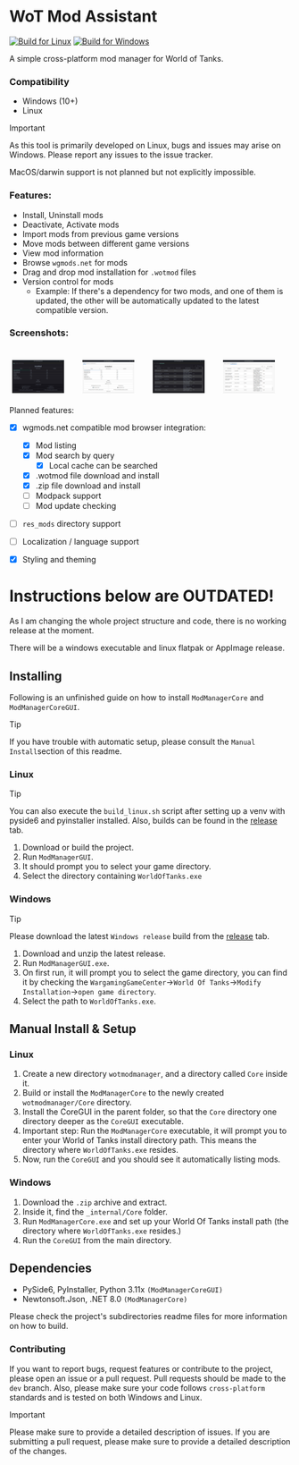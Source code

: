 # WoT Mod Assistant
[![Build for Linux](https://github.com/sam-k0/WoTModAssistantCore/actions/workflows/build_linux.yml/badge.svg)](https://github.com/sam-k0/WoTModAssistantCore/actions/workflows/build_linux.yml) [![Build for Windows](https://github.com/sam-k0/WoTModAssistantCore/actions/workflows/build_win.yml/badge.svg)](https://github.com/sam-k0/WoTModAssistantCore/actions/workflows/build_win.yml)

A simple cross-platform mod manager for World of Tanks.

### Compatibility
- Windows (10+)
- Linux 

> [!IMPORTANT]
> As this tool is primarily developed on Linux, bugs and issues may arise on Windows.
> Please report any issues to the issue tracker.

MacOS/darwin support is not planned but not explicitly impossible.

### Features:
- Install, Uninstall mods
- Deactivate, Activate mods
- Import mods from previous game versions
- Move mods between different game versions
- View mod information
- Browse `wgmods.net` for mods
- Drag and drop mod installation for `.wotmod` files
- Version control for mods
    - Example: If there's a dependency for two mods, and one of them is updated, the other will be automatically updated to the latest compatible version.

### Screenshots:
<br>
<div style="display: flex; justify-content: center;">
    <div style="margin: 5px;">
        <img src="res/screenshot_main_dark.png" alt="Main view" width="80%"/>
    </div>
    <div style="margin: 5px;">
        <img src="res/screenshot_main_light.png" alt="mod browser" width="80%"/>
    </div>
    <div style="margin: 5px;">
        <img src="res/screenshot_browse_dark.png" alt="mod browser" width="80%"/>
    </div>
    <div style="margin: 5px;">
        <img src="res/screenshot_browse_light.png" alt="mod browser" width="80%">
    </div>
</div>

Planned features:
- [x] wgmods.net compatible mod browser integration:
    - [x] Mod listing
    - [x] Mod search by query
        - [x] Local cache can be searched
    - [x] .wotmod file download and install
    - [x] .zip file download and install
    - [ ] Modpack support
    - [ ] Mod update checking
- [ ] `res_mods` directory support
- [ ] Localization / language support
- [x] Styling and theming


# Instructions below are OUTDATED!
As I am changing the whole project structure and code, there is no working release at the moment.

There will be a windows executable and linux flatpak or AppImage release.

## Installing
Following is an unfinished guide on how to install `ModManagerCore` and `ModManagerCoreGUI`.
> [!TIP]
> If you have trouble with automatic setup, please consult the `Manual Install`section of this readme.

### Linux

> [!TIP]
> You can also execute the `build_linux.sh` script after setting up a venv with pyside6 and pyinstaller installed.
> Also, builds can be found in the [release](https://github.com/sam-k0/WoTModAssistantCore/releases) tab.

1. Download or build the project.
2. Run `ModManagerGUI`.
3. It should prompt you to select your game directory.
4. Select the directory containing `WorldOfTanks.exe`


### Windows
> [!TIP]
> Please download the latest `Windows release` build from the [release](https://github.com/sam-k0/WoTModAssistantCore/releases) tab.

1. Download and unzip the latest release.
2. Run `ModManagerGUI.exe`.
3. On first run, it will prompt you to select the game directory, you can find it by checking the `WargamingGameCenter`->`World Of Tanks`->`Modify Installation`->`open game directory`.
4. Select the path to `WorldOfTanks.exe`.

## Manual Install & Setup

### Linux
1. Create a new directory `wotmodmanager`, and a directory called `Core` inside it.
2. Build or install the `ModManagerCore` to the newly created `wotmodmanager/Core` directory.
3. Install the CoreGUI in the parent folder, so that the `Core` directory one directory deeper as the `CoreGUI` executable.
4. Important step: Run the `ModManagerCore` executable, it will prompt you to enter your World of Tanks install directory path. This means the directory where `WorldOfTanks.exe` resides.
5. Now, run the `CoreGUI` and you should see it automatically listing mods.

### Windows
1. Download the `.zip` archive and extract.
2. Inside it, find the `_internal/Core` folder.
3. Run `ModManagerCore.exe` and set up your World Of Tanks install path (the directory where `WorldOfTanks.exe` resides.)
4. Run the `CoreGUI` from the main directory.

## Dependencies
- PySide6, PyInstaller, Python 3.11x `(ModManagerCoreGUI)`
- Newtonsoft.Json, .NET 8.0 `(ModManagerCore)`

Please check the project's subdirectories readme files for more information on how to build.

### Contributing

If you want to report bugs, request features or contribute to the project, please open an issue or a pull request.
Pull requests should be made to the `dev` branch. 
Also, please make sure your code follows `cross-platform` standards and is tested on both Windows and Linux.

> [!IMPORTANT]
> Please make sure to provide a detailed description of issues.
> If you are submitting a pull request, please make sure to provide a detailed description of the changes.
